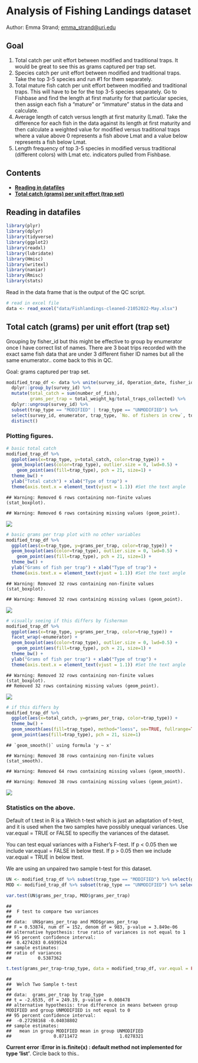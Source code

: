 Analysis of Fishing Landings dataset
================
Author: Emma Strand; <emma_strand@uri.edu>

## Goal

1.  Total catch per unit effort between modified and traditional traps.
    It would be great to see this as grams captured per trap set.  
2.  Species catch per unit effort between modified and traditional
    traps. Take the top 3-5 species and run \#1 for them separately.  
3.  Total mature fish catch per unit effort between modified and
    traditional traps. This will have to be for the top 3-5 species
    separately. Go to Fishbase and find the length at first maturity for
    that particular species, then assign each fish a “mature” or
    “immature” status in the data and calculate.  
4.  Average length of catch versus length at first maturity (Lmat). Take
    the difference for each fish in the data against its length at first
    maturity and then calculate a weighted value for modified versus
    traditional traps where a value above 0 represents a fish above Lmat
    and a value below represents a fish below Lmat.  
5.  Length frequency of top 3-5 species in modified versus traditional
    (different colors) with Lmat etc. indicators pulled from Fishbase.

## Contents

-   [**Reading in datafiles**](#data)  
-   [**Total catch (grams) per unit effort (trap set)**](#catch_effort)

## <a name="data"></a> **Reading in datafiles**

``` r
library(plyr)
library(dplyr)
library(tidyverse)
library(ggplot2)
library(readxl)
library(lubridate)
library(Hmisc)
library(writexl)
library(naniar)
library(Rmisc)
library(stats)
```

Read in the data frame that is the output of the QC script.

``` r
# read in excel file
data <- read_excel("data/Fishlandings-cleaned-21052022-May.xlsx") 
```

## <a name="catch_effort"></a> **Total catch (grams) per unit effort (trap set)**

Grouping by fisher\_id but this might be effective to group by
enumerator once I have correct list of names. There are 3 boat trips
recorded with the exact same fish data that are under 3 different fisher
ID names but all the same enumerator.. come back to this in QC.

Goal: grams captured per trap set.

``` r
modified_trap_df <- data %>% unite(survey_id, Operation_date, fisher_id, sep = " ", remove = FALSE) %>%
  dplyr::group_by(survey_id) %>% 
  mutate(total_catch = sum(number_of_fish),
         grams_per_trap = total_weight_kg/total_traps_collected) %>%
  dplyr::ungroup(survey_id) %>%
  subset(trap_type == "MODIFIED" | trap_type == "UNMODIFIED") %>%
  select(survey_id, enumerator, trap_type, `No. of fishers in crew`, total_catch, grams_per_trap) %>%
  distinct()
```

### Plotting figures.

``` r
# basic total catch 
modified_trap_df %>% 
  ggplot(aes(x=trap_type, y=total_catch, color=trap_type)) +
  geom_boxplot(aes(color=trap_type), outlier.size = 0, lwd=0.5) +
    geom_point(aes(fill=trap_type), pch = 21, size=1) +
  theme_bw() + 
  ylab("Total catch") + xlab("Type of trap") +
  theme(axis.text.x = element_text(vjust = 1.1)) #Set the text angle
```

    ## Warning: Removed 6 rows containing non-finite values (stat_boxplot).

    ## Warning: Removed 6 rows containing missing values (geom_point).

![](Analysis_files/figure-gfm/unnamed-chunk-4-1.png)<!-- -->

``` r
# basic grams per trap plot with no other variables 
modified_trap_df %>% 
  ggplot(aes(x=trap_type, y=grams_per_trap, color=trap_type)) + 
  geom_boxplot(aes(color=trap_type), outlier.size = 0, lwd=0.5) +
    geom_point(aes(fill=trap_type), pch = 21, size=1) +
  theme_bw() + 
  ylab("Grams of fish per trap") + xlab("Type of trap") +
  theme(axis.text.x = element_text(vjust = 1.1)) #Set the text angle
```

    ## Warning: Removed 32 rows containing non-finite values (stat_boxplot).

    ## Warning: Removed 32 rows containing missing values (geom_point).

![](Analysis_files/figure-gfm/unnamed-chunk-4-2.png)<!-- -->

``` r
# visually seeing if this differs by fisherman 
modified_trap_df %>% 
  ggplot(aes(x=trap_type, y=grams_per_trap, color=trap_type)) + 
  facet_wrap(~enumerator) +
  geom_boxplot(aes(color=trap_type), outlier.size = 0, lwd=0.5) +
    geom_point(aes(fill=trap_type), pch = 21, size=1) +
  theme_bw() + 
  ylab("Grams of fish per trap") + xlab("Type of trap") +
  theme(axis.text.x = element_text(vjust = 1.1)) #Set the text angle
```

    ## Warning: Removed 32 rows containing non-finite values (stat_boxplot).
    ## Removed 32 rows containing missing values (geom_point).

![](Analysis_files/figure-gfm/unnamed-chunk-4-3.png)<!-- -->

``` r
# if this differs by 
modified_trap_df %>% 
  ggplot(aes(x=total_catch, y=grams_per_trap, color=trap_type)) +
  theme_bw() + 
  geom_smooth(aes(fill=trap_type), method="loess", se=TRUE, fullrange=TRUE, level=0.95, color="black") +
  geom_point(aes(fill=trap_type), pch = 21, size=1)
```

    ## `geom_smooth()` using formula 'y ~ x'

    ## Warning: Removed 38 rows containing non-finite values (stat_smooth).

    ## Warning: Removed 64 rows containing missing values (geom_smooth).

    ## Warning: Removed 38 rows containing missing values (geom_point).

![](Analysis_files/figure-gfm/unnamed-chunk-4-4.png)<!-- -->

### Statistics on the above.

Default of t.test in R is a Welch t-test which is just an adaptation of
t-test, and it is used when the two samples have possibly unequal
variances. Use var.equal = TRUE or FALSE to specifiy the variances of
the dataset.

You can test equal variances with a Fisher’s F-test. If p &lt; 0.05 then
we include var.equal = FALSE in below ttest. If p &gt; 0.05 then we
include var.equal = TRUE in below ttest.

We are using an unpaired two sample t-test for this dataset.

``` r
UN <- modified_trap_df %>% subset(trap_type == "MODIFIED") %>% select(grams_per_trap) %>% na.omit()
MOD <- modified_trap_df %>% subset(trap_type == "UNMODIFIED") %>% select(grams_per_trap) %>% na.omit()

var.test(UN$grams_per_trap, MOD$grams_per_trap)
```

    ## 
    ##  F test to compare two variances
    ## 
    ## data:  UN$grams_per_trap and MOD$grams_per_trap
    ## F = 0.53874, num df = 152, denom df = 983, p-value = 3.849e-06
    ## alternative hypothesis: true ratio of variances is not equal to 1
    ## 95 percent confidence interval:
    ##  0.4274283 0.6939524
    ## sample estimates:
    ## ratio of variances 
    ##          0.5387362

``` r
t.test(grams_per_trap~trap_type, data = modified_trap_df, var.equal = FALSE)
```

    ## 
    ##  Welch Two Sample t-test
    ## 
    ## data:  grams_per_trap by trap_type
    ## t = -2.6535, df = 249.19, p-value = 0.008478
    ## alternative hypothesis: true difference in means between group MODIFIED and group UNMODIFIED is not equal to 0
    ## 95 percent confidence interval:
    ##  -0.27298168 -0.04038802
    ## sample estimates:
    ##   mean in group MODIFIED mean in group UNMODIFIED 
    ##                0.8711472                1.0278321

**Current error :Error in is.finite(x) : default method not implemented
for type ‘list’**. Circle back to this..
